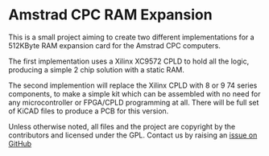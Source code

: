 # Amstrad CPC RAM Expansion

This is a small project aiming to create two different implementations for a 512KByte RAM expansion card for the Amstrad CPC computers.

The first implementation uses a Xilinx XC9572 CPLD to hold all the logic, producing a simple 2 chip solution with a static RAM.

The second implemention will replace the Xilinx CPLD with 8 or 9 74 series components, to make a simple kit which can be assembled with no need for any microcontroller or FPGA/CPLD programming at all. There will be full set of KiCAD files to produce a PCB for this version.


Unless otherwise noted, all files and the project are copyright by the contributors and licensed under the GPL. Contact us by raising an [issue on GitHub](https://github.com/revaldinho/cpc_ram_expansion/issues)
